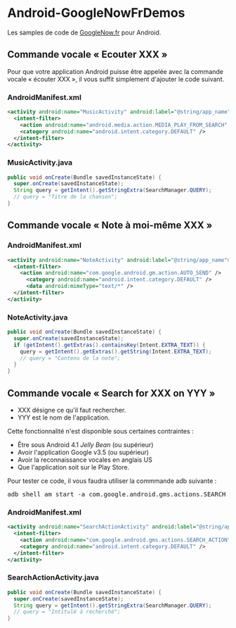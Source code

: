 Android-GoogleNowFrDemos
========================

Les samples de code de [GoogleNow.fr](http://www.googlenow.fr) pour Android.


Commande vocale « Ecouter XXX »
-------------------------------

Pour que votre application Android puisse être appelée avec la commande vocale « écouter XXX », il vous suffit simplement d'ajouter le code suivant.

### AndroidManifest.xml 
```xml
<activity android:name="MusicActivity" android:label="@string/app_name">
  <intent-filter>
    <action android:name="android.media.action.MEDIA_PLAY_FROM_SEARCH" />
    <category android:name="android.intent.category.DEFAULT" />
  </intent-filter>
</activity>
```

### MusicActivity.java
```java
public void onCreate(Bundle savedInstanceState) {
  super.onCreate(savedInstanceState);
  String query = getIntent().getStringExtra(SearchManager.QUERY);
  // query = "Titre de la chanson";
}
```


Commande vocale « Note à moi-même XXX »
-------------------------------

### AndroidManifest.xml 
```xml
<activity android:name="NoteActivity" android:label="@string/app_name">
  <intent-filter>
    <action android:name="com.google.android.gm.action.AUTO_SEND" />
      <category android:name="android.intent.category.DEFAULT" />
      <data android:mimeType="text/*" />
  </intent-filter>
</activity>
```

### NoteActivity.java
```java
public void onCreate(Bundle savedInstanceState) {
  super.onCreate(savedInstanceState);
  if (getIntent().getExtras().containsKey(Intent.EXTRA_TEXT)) {
    query = getIntent().getExtras().getString(Intent.EXTRA_TEXT);
	// query = "Contenu de la note";
  }
}
```


Commande vocale « Search for XXX on YYY »
-------------------------------

* XXX désigne ce qu'il faut rechercher.
* YYY est le nom de l'application.

Cette fonctionnalité n'est disponible sous certaines contraintes :
* Être sous Android 4.1 <em>Jelly Bean</em> (ou supérieur)
* Avoir l'application Google v3.5 (ou supérieur)
* Avoir la reconnaissance vocales en anglais US
* Que l'application soit sur le Play Store.

Pour tester ce code, il vous faudra utiliser la commmande adb suivante :
<pre>adb shell am start -a com.google.android.gms.actions.SEARCH_ACTION -e query FOOBAR com.baptistecarlier.android.googlenowfrdemos</pre>

### AndroidManifest.xml 
```xml
<activity android:name="SearchActionActivity" android:label="@string/app_name">
  <intent-filter>
    <action android:name="com.google.android.gms.actions.SEARCH_ACTION" />
    <category android:name="android.intent.category.DEFAULT" />
  </intent-filter>
</activity>
```

### SearchActionActivity.java
```java
public void onCreate(Bundle savedInstanceState) {
  super.onCreate(savedInstanceState);
  String query = getIntent().getStringExtra(SearchManager.QUERY);
  // query = "Intitulé à recherché";
}
```